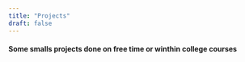 ```yaml
---
title: "Projects"
draft: false
---
```



#### Some smalls projects done on free time or winthin college courses

